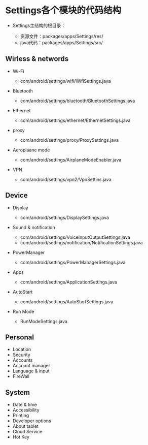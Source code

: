 
# Settings各个模块的代码结构
 - Settings主结构的根目录：  
 
   - 资源文件：packages/apps/Settings/res/
   - java代码：packages/apps/Settings/src/
   
## Wirless & networds

 - Wi-Fi
 
   - com/android/settings/wifi/WifiSettings.java
 - Bluetooth
 
   - com/android/settings/bluetooth/BluetoothSettings.java
 - Ethernet
 
   - com/android/settings/ethernet/EthernetSettings.java
 - proxy
 
   - com/android/settings/proxy/ProxySettings.java
 - Aeroplaane mode
 
   - com/android/settings/AirplaneModeEnabler.java
 - VPN

   - com/android/settings/vpn2/VpnSettins.java
## Device

 - Display
 
   - com/android/settings/DisplaySettings.java
 - Sound & notification
 
   - com/android/settings/VoiceInputOutputSettings.java
   - com/android/settings/notification/NotificationSettings.java
 - PowerManager
 
   - com/android/settings/PowerManagerSettings.java
 - Apps
 
   - com/android/settings/ApplicationSettings.java
 - AutoStart
 
   - com/android/settings/AutoStartSettings.java
 - Run Mode
 
   - RunModeSettings.java

## Personal

 - Location
 - Security
 - Accounts
 - Account manager
 - Language & input
 - FireWall

## System

 - Date & time 
 - Accessibility
 - Printing
 - Developer options
 - About tablet
 - Cloud Service
 - Hot Key
 
